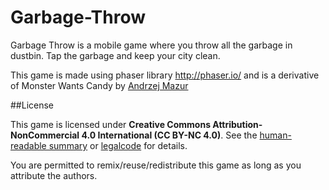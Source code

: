 # Garbage-Throw
Garbage Throw is a mobile game where you throw all the garbage in dustbin. Tap the garbage and keep your city clean.

This game is made using phaser library http://phaser.io/ and is a derivative of Monster Wants Candy by <a href="http://end3r.com/">Andrzej Mazur</a>

##License

This game is licensed under <b>Creative Commons Attribution-NonCommercial 4.0 International (CC BY-NC 4.0)</b>. See the [human-readable summary](http://creativecommons.org/licenses/by-nc/4.0/) or [legalcode](http://creativecommons.org/licenses/by-nc/4.0/legalcode) for details.

You are permitted to remix/reuse/redistribute this game as long as you attribute the authors.